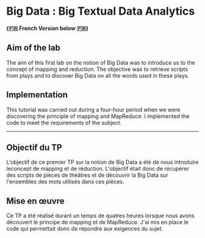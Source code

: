 # Big Data : Big Textual Data Analytics

**(🇫🇷 French Version below 🇫🇷)**

## Aim of the lab

The aim of this first lab on the notion of Big Data was to introduce us to the concept of mapping and reduction. The objective was to retrieve scripts from plays and to discover Big Data on all the words used in these plays.

## Implementation

This tutorial was carried out during a four-hour period when we were discovering the principle of mapping and MapReduce. I implemented the code to meet the requirements of the subject.

---

## Objectif du TP

L'objectif de ce premier TP sur la notion de Big Data a été de nous introduire leconcept de mapping et de réduction. L'objectif était donc de récupérer des scripts de pièces de théâtres et de découvrir la Big Data sur l'ensembles des mots utilisés dans ces pièces.

## Mise en œuvre

Ce TP a été réalisé durant un temps de quatres heures lorsque nous avons découvert le principe de mapping et de MapReduce. J'ai mis en place le code qui permettait donc de répondre aux exigences du sujet.
